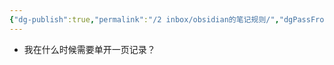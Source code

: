 ```yaml
---
{"dg-publish":true,"permalink":"/2 inbox/obsidian的笔记规则/","dgPassFrontmatter":true}
---
```


- 我在什么时候需要单开一页记录？
